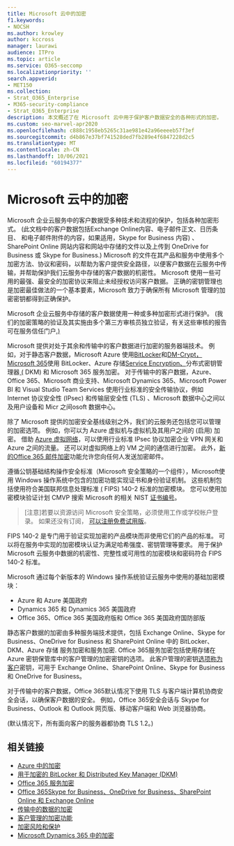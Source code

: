 ```yaml
---
title: Microsoft 云中的加密
f1.keywords:
- NOCSH
ms.author: krowley
author: kccross
manager: laurawi
audience: ITPro
ms.topic: article
ms.service: O365-seccomp
ms.localizationpriority: ''
search.appverid:
- MET150
ms.collection:
- Strat_O365_Enterprise
- M365-security-compliance
- Strat_O365_Enterprise
description: 本文概述了在 Microsoft 云中用于保护客户数据安全的各种形式的加密。
ms.custom: seo-marvel-apr2020
ms.openlocfilehash: c888c1958eb5265c31ae981e42a96eeeeb57f3ef
ms.sourcegitcommit: d4b867e37bf741528ded7fb289e4f6847228d2c5
ms.translationtype: MT
ms.contentlocale: zh-CN
ms.lasthandoff: 10/06/2021
ms.locfileid: "60194377"
---
```

# <a name="encryption-in-the-microsoft-cloud"></a>Microsoft 云中的加密

Microsoft 企业云服务中的客户数据受多种技术和流程的保护，包括各种加密形式。  (此文档中的客户数据包括Exchange Online内容、电子邮件正文、日历条目、 和电子邮件附件的内容，如果适用，Skype for Business 内容) 、SharePoint Online 网站内容和网站中存储的文件以及上传到 OneDrive for Business 或 Skype for Business.) Microsoft 的文件在其产品和服务中使用多个加密方法、协议和密码，以帮助为客户提供安全路径，以便客户数据在云服务中传输，并帮助保护我们云服务中存储的客户数据的机密性。 Microsoft 使用一些可用的最强、最安全的加密协议来阻止未经授权访问客户数据。 正确的密钥管理也是加密最佳做法的一个基本要素，Microsoft 致力于确保所有 Microsoft 管理的加密密钥都得到正确保护。

Microsoft 企业云服务中存储的客户数据使用一种或多种加密形式进行保护。  (我们的加密策略的验证及其实施由多个第三方审核员独立验证，有关这些审核的报告可在服务信任门户[.) ](https://aka.ms/stp)

Microsoft 提供对处于其余和传输中的客户数据进行加密的服务器端技术。 例如，对于静态客户数据，Microsoft Azure 使用[BitLocker](/windows/device-security/bitlocker/bitlocker-overview)和[DM-Crypt，Microsoft 365](https://en.wikipedia.org/wiki/Dm-crypt)使用 BitLocker、Azure 存储[Service Encryption、](/azure/)分布式密钥管理器[ (](./exchange-online-secures-email-secrets.md) DKM) 和 Microsoft 365 服务加密。 对于传输中的客户数据，Azure、Office 365、Microsoft 商业支持、Microsoft Dynamics 365、Microsoft Power BI 和 Visual Studio Team Services 使用行业标准的安全传输协议，例如 Internet 协议安全性 (IPsec) 和传输层安全性 (TLS) 、Microsoft 数据中心之间以及用户设备和 Micr 之间osoft 数据中心。

除了 Microsoft 提供的加密安全基线级别之外，我们的云服务还包括您可以管理的加密选项。 例如，你可以为 Azure 虚拟机与虚拟机及其用户之间的 (启用) 加密。 借助 [Azure 虚拟网络](https://azure.microsoft.com/services/virtual-network/)，可以使用行业标准 IPsec 协议加密企业 VPN 网关和 Azure 之间的流量。 还可以对虚拟网络上的 VM 之间的通信进行加密。 此外，[新的Office 365 邮件加密](set-up-new-message-encryption-capabilities.md)功能允许您向任何人发送加密邮件。

遵循公钥基础结构操作安全标准（Microsoft 安全策略的一个组件），Microsoft[](https://servicetrust.microsoft.com/ViewPage/TrustDocuments?command=Download&downloadType=Document&downloadId=5868ecc8-50b7-4f91-b43f-640e2b99e86e&docTab=6d000410-c9e9-11e7-9a91-892aae8839ad_FAQ%20and%20White%20Papers)使用 Windows 操作系统中包含的加密功能实现证书和身份验证机制。 这些机制包括使用符合美国联邦信息处理标准 [ (](https://csrc.nist.gov/publications/PubsFIPS.html) FIPS) 140-2 标准的加密模块。 您可以使用加密模块验证计划 CMVP 搜索 Microsoft 的相关 NIST [证书编号](https://csrc.nist.gov/projects/cryptographic-module-validation-program/validated-modules/search)。

> [注意]若要以资源访问 Microsoft 安全策略，必须使用工作或学校帐户登录。 如果还没有订阅， [可以注册免费试用版](https://servicetrust.microsoft.com/Home/TrialSubscriptions)。

FIPS 140-2 是专门用于验证实现加密的产品模块而非使用它们的产品的标准。 可以将在服务中实现的加密模块认证为满足哈希强度、密钥管理等要求。 用于保护 Microsoft 云服务中数据的机密性、完整性或可用性的加密模块和密码符合 FIPS 140-2 标准。

Microsoft 通过每个新版本的 Windows 操作系统验证云服务中使用的基础加密模块：

- Azure 和 Azure 美国政府
- Dynamics 365 和 Dynamics 365 美国政府
- Office 365、Office 365 美国政府版和 Office 365 美国政府国防部版

静态客户数据的加密由多种服务端技术提供，包括 Exchange Online、Skype for Business、OneDrive for Business 和 SharePoint Online 中的 BitLocker、DKM、Azure 存储 服务加密和服务加密. Office 365服务加密包括使用存储在 Azure 密钥保管库中的客户管理的加密密钥的选项。 此客户管理的密钥[选项称为客户](./customer-key-overview.md)密钥，可用于 Exchange Online、SharePoint Online、Skype for Business 和 OneDrive for Business。

对于传输中的客户数据，Office 365默认情况下使用 TLS 与客户端计算机协商安全会话，以确保客户数据的安全。 例如，Office 365安全会话与 Skype for Business、Outlook 和 Outlook 网页版、移动客户端和 Web 浏览器协商。

 (默认情况下，所有面向客户的服务器都协商 TLS 1.2。) 

## <a name="related-links"></a>相关链接

- [Azure 中的加密](office-365-azure-encryption.md)
- [用于加密的 BitLocker 和 Distributed Key Manager (DKM)](office-365-bitlocker-and-distributed-key-manager-for-encryption.md)
- [Office 365 服务加密](office-365-service-encryption.md)
- [Office 365Skype for Business、OneDrive for Business、SharePoint Online 和 Exchange Online](/compliance/assurance/assurance-encryption-for-microsoft-365-services) 
- [传输中的数据的加密](/compliance/assurance/assurance-encryption-in-transit)
- [客户管理的加密功能](office-365-customer-managed-encryption-features.md)
- [加密风险和保护](office-365-encryption-risks-and-protections.md)
- [Microsoft Dynamics 365 中的加密](office-365-encryption-in-microsoft-dynamics-365.md)